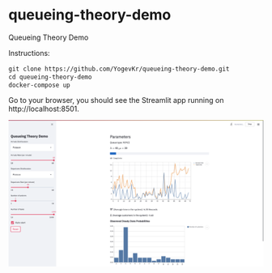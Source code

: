 # queueing-theory-demo
Queueing Theory Demo

Instructions:
```
git clone https://github.com/YogevKr/queueing-theory-demo.git
cd queueing-theory-demo
docker-compose up
```

Go to your browser, you should see the Streamlit app running on http://localhost:8501.

![alt text](https://raw.githubusercontent.com/YogevKr/queueing-theory-demo/main/preview.jpg?raw=true)

